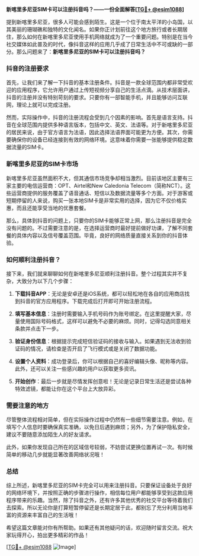 **新喀里多尼亚SIM卡可以注册抖音吗？——一份全面解答[[TG💪+ @esim1088](https://t.me/s/esim1088)]**

提到新喀里多尼亚，很多人可能会感到陌生。这是一个位于南太平洋的小岛国，以其美丽的珊瑚礁和独特的文化闻名。如果你正计划前往这个地方旅行或者长期居住，那么如何在新喀里多尼亚使用手机网络就成为了一个重要问题。特别是在当今社交媒体如此普及的时代，像抖音这样的应用几乎成了日常生活中不可或缺的一部分。那么问题来了：**新喀里多尼亚的SIM卡可以注册抖音吗？**

### 抖音的注册要求

首先，让我们来了解一下抖音的基本注册条件。抖音是一款全球范围内都非常受欢迎的应用程序，它允许用户通过上传短视频分享自己的生活点滴。从技术层面讲，抖音的注册并没有特别苛刻的要求。只要你有一部智能手机，并且能够访问互联网，理论上就可以完成注册。

然而，实际操作中，抖音的注册流程会受到几个因素的影响。首先是语言支持。抖音在全球范围内提供多种语言版本，包括中文、英文、法语等。对于新喀里多尼亚的居民来说，由于官方语言为法语，因此选择法语界面可能更为方便。其次，你需要确保你的设备已经连接到有效的网络环境。这意味着你需要一张能够提供稳定数据流量的SIM卡。

### 新喀里多尼亚的SIM卡市场

新喀里多尼亚虽然面积不大，但其通信市场竞争却相当激烈。目前该地区主要有三家主要的电信运营商：OPT、Airtel和New Caledonia Telecom（简称NCT）。这些运营商提供的服务覆盖了语音通话、短信以及数据流量等多个方面。对于游客或短期停留的人来说，购买一张本地SIM卡是非常实用的选择，因为它不仅价格实惠，而且还能享受当地的优惠套餐。

那么，具体到抖音的问题上，只要你的SIM卡能够正常上网，那么注册抖音是完全没有问题的。不过需要注意的是，在选择运营商时最好提前做好功课，了解不同套餐的具体内容以及信号覆盖范围。毕竟，良好的网络质量直接关系到你的抖音体验。

### 如何顺利注册抖音？

接下来，我们就来聊聊如何在新喀里多尼亚顺利注册抖音。整个过程其实并不复杂，大致分为以下几个步骤：

1. **下载抖音APP**：无论是安卓还是iOS系统，都可以轻松地在各自的应用商店找到抖音的官方应用程序。下载完成后打开即可开始注册流程。
   
2. **填写基本信息**：注册时需要输入手机号码作为账号绑定。在这里提醒大家，尽量使用国际号码格式，这样可以避免不必要的麻烦。同时，记得勾选同意相关条款并点击下一步。

3. **验证身份信息**：根据提示完成短信验证码的接收与输入。如果遇到无法收到验证码的情况，请检查是否开启了飞行模式或是关闭了数据功能。

4. **设置个人资料**：成功登录后，你可以根据自己的喜好编辑头像、昵称等内容。此外，还可以关注一些感兴趣的用户以获取更多资讯。

5. **开始创作**：最后一步就是尽情发挥创意啦！无论是记录日常生活还是尝试各种特效滤镜，都能让你在这个平台上大放异彩。

### 需要注意的地方

尽管整体流程相对简单，但在实际操作过程中仍然有一些细节需要注意。例如，在填写个人信息时要确保真实准确，以免日后遇到麻烦；另外，为了保护隐私安全，建议不要随意添加陌生人的好友请求。

此外，如果你发现自己所在的区域信号较弱，不妨尝试更换位置再试一次。有时候简单的移动几步就能显著改善网络状况哦！

### 总结

综上所述，新喀里多尼亚的SIM卡完全可以用来注册抖音。只要保证设备处于良好的网络环境下，并按照正确的步骤进行操作，相信每位用户都能够享受到这款应用程序带来的乐趣。当然，除了抖音之外，还有许多其他优秀的社交平台等待着我们去探索。所以无论你是打算短暂停留还是长期定居于此，都别忘了充分利用当地丰富的资源来丰富自己的生活哦！

希望这篇文章能对你有所帮助。如果还有其他疑问的话，欢迎随时留言交流。祝大家玩得开心，拍出更多精彩的作品！

[[TG💪+ @esim1088](https://t.me/s/esim1088) ![Image](https://i.postimg.cc/4NQfJmqS/Snipaste-2025-05-13-00-14-12.png)]